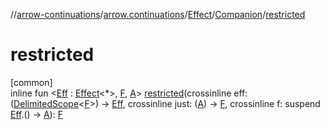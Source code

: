 //[arrow-continuations](../../../../index.md)/[arrow.continuations](../../index.md)/[Effect](../index.md)/[Companion](index.md)/[restricted](restricted.md)

# restricted

[common]\
inline fun &lt;[Eff](restricted.md) : [Effect](../index.md)&lt;*&gt;, [F](restricted.md), [A](restricted.md)&gt; [restricted](restricted.md)(crossinline eff: ([DelimitedScope](../../../arrow.continuations.generic/-delimited-scope/index.md)&lt;[F](restricted.md)&gt;) -&gt; [Eff](restricted.md), crossinline just: ([A](restricted.md)) -&gt; [F](restricted.md), crossinline f: suspend [Eff](restricted.md).() -&gt; [A](restricted.md)): [F](restricted.md)
